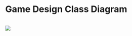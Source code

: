 # **Game Design Class Diagram** 

<br> <img src="https://github.com/jaydenjian/Research-on-the-Influence-of-Sound-upon-Thermal-Perception-in-Virtual-Reality/blob/main/media/Deisgn%20Class%20Diagram-Ver3.png">
<br>
